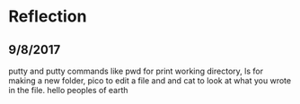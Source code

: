 # Reflection
## 9/8/2017
putty and putty commands like pwd for print working directory, ls for making a new folder, pico to edit a file and and cat to look at what you wrote in the file.
hello peoples of earth
